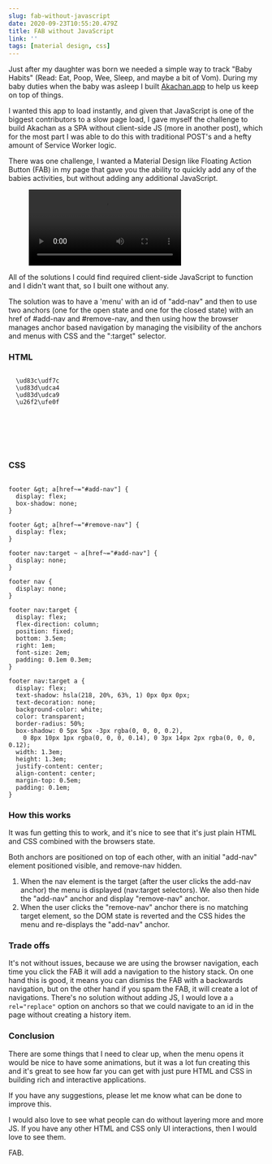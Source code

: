 ```yaml
---
slug: fab-without-javascript
date: 2020-09-23T10:55:20.479Z
title: FAB without JavaScript
link: ''
tags: [material design, css]
---
```


Just after my daughter was born we needed a simple way to track "Baby Habits" (Read: Eat, Poop, Wee, Sleep, and maybe a bit of Vom). During my baby duties when the baby was asleep I built [Akachan.app](https://akachan.app/) to help us keep on top of things.

I wanted this app to load instantly, and given that JavaScript is one of the biggest contributors to a slow page load, I gave myself the challenge to build Akachan as a SPA without client-side JS (more in another post), which for the most part I was able to do this with traditional POST's and a hefty amount of Service Worker logic.

There was one challenge, I wanted a Material Design like Floating Action Button (FAB) in my page that gave you the ability to quickly add any of the babies activities, but without adding any additional JavaScript.

<figure><video src="/videos/2020-09-23-fab-without-javascript-0.mp4" alt="Floating Action Button in action" controls></video></figure>

All of the solutions I could find required client-side JavaScript to function and I didn't want that, so I built one without any.

The solution was to have a 'menu' with an id of "add-nav" and then to use two anchors (one for the open state and one for the closed state) with an href of #add-nav and #remove-nav, and then using how the browser manages anchor based navigation by managing the visibility of the anchors and menus with CSS and the ":target" selector.

### HTML

```

  \ud83c\udf7c
  \ud83d\udca4
  \ud83d\udca9
  \u26f2\ufe0f


  


  

```

### CSS

```

footer &gt; a[href~="#add-nav"] {
  display: flex;
  box-shadow: none;
}

footer &gt; a[href~="#remove-nav"] {
  display: flex;
}

footer nav:target ~ a[href~="#add-nav"] {
  display: none;
}

footer nav {
  display: none;
}

footer nav:target {
  display: flex;
  flex-direction: column;
  position: fixed;
  bottom: 3.5em;
  right: 1em;
  font-size: 2em;
  padding: 0.1em 0.3em;
}

footer nav:target a {
  display: flex;
  text-shadow: hsla(218, 20%, 63%, 1) 0px 0px 0px;
  text-decoration: none;
  background-color: white;
  color: transparent;
  border-radius: 50%;
  box-shadow: 0 5px 5px -3px rgba(0, 0, 0, 0.2),
    0 8px 10px 1px rgba(0, 0, 0, 0.14), 0 3px 14px 2px rgba(0, 0, 0, 0.12);
  width: 1.3em;
  height: 1.3em;
  justify-content: center;
  align-content: center;
  margin-top: 0.5em;
  padding: 0.1em;
}

```

### How this works

It was fun getting this to work, and it's nice to see that it's just plain HTML and CSS combined with the browsers state.


 Both anchors are positioned on top of each other, with an initial "add-nav" element positioned visible, and remove-nav hidden.
1. When the nav element is the target (after the user clicks the add-nav anchor) the menu is displayed (nav:target selectors). We also then hide the "add-nav" anchor and display "remove-nav" anchor.
1. When the user clicks the "remove-nav" anchor there is no matching target element, so the DOM state is reverted and the CSS hides the menu and re-displays the "add-nav" anchor.


### Trade offs

It's not without issues, because we are using the browser navigation, each time you click the FAB it will add a navigation to the history stack. On one hand this is good, it means you can dismiss the FAB with a backwards navigation, but on the other hand if you spam the FAB, it will create a lot of navigations. There's no solution without adding JS, I would love a `a rel="replace"` option on anchors so that we could navigate to an id in the page without creating a history item.

### Conclusion

There are some things that I need to clear up, when the menu opens it would be nice to have some animations, but it was a lot fun creating this and it's great to see how far you can get with just pure HTML and CSS in building rich and interactive applications.

If you have any suggestions, please let me know what can be done to improve this.

I would also love to see what people can do without layering more and more JS. If you have any other HTML and CSS only UI interactions, then I would love to see them.

FAB.

